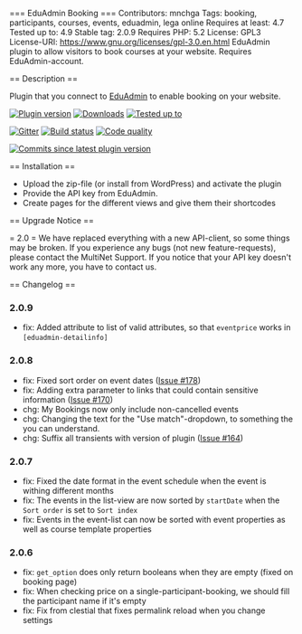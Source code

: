 === EduAdmin Booking ===
Contributors: mnchga
Tags: booking, participants, courses, events, eduadmin, lega online
Requires at least: 4.7
Tested up to: 4.9
Stable tag: 2.0.9
Requires PHP: 5.2
License: GPL3
License-URI: https://www.gnu.org/licenses/gpl-3.0.en.html
EduAdmin plugin to allow visitors to book courses at your website. Requires EduAdmin-account.

== Description ==

Plugin that you connect to [EduAdmin](https://www.eduadmin.se) to enable booking on your website.

[<img src="https://img.shields.io/wordpress/plugin/v/eduadmin-booking.svg" alt="Plugin version" />](https://wordpress.org/plugins/eduadmin-booking/)
[<img src="https://img.shields.io/wordpress/plugin/dt/eduadmin-booking.svg" alt="Downloads" />](https://wordpress.org/plugins/eduadmin-booking/)
[<img src="https://img.shields.io/wordpress/v/eduadmin-booking.svg" alt="Tested up to" />](https://wordpress.org/plugins/eduadmin-booking/)

[<img src="https://badges.gitter.im/MultinetInteractive/EduAdmin-WordPress.png" alt="Gitter" />](https://gitter.im/MultinetInteractive/EduAdmin-WordPress)
[<img src="https://travis-ci.org/MultinetInteractive/EduAdmin-WordPress.svg?branch=master" alt="Build status" />](https://travis-ci.org/MultinetInteractive/EduAdmin-WordPress)
[<img src="https://scrutinizer-ci.com/g/MultinetInteractive/EduAdmin-WordPress/badges/quality-score.png?b=master" alt="Code quality" />](https://scrutinizer-ci.com/g/MultinetInteractive/EduAdmin-WordPress/?branch=master)

[<img src="https://img.shields.io/github/commits-since/MultinetInteractive/EduAdmin-WordPress/latest.svg" alt="Commits since latest plugin version" />](https://wordpress.org/plugins/eduadmin-booking/)



== Installation ==

- Upload the zip-file (or install from WordPress) and activate the plugin
- Provide the API key from EduAdmin.
- Create pages for the different views and give them their shortcodes

== Upgrade Notice ==

= 2.0 =
We have replaced everything with a new API-client, so some things may be broken. If you experience any bugs (not new feature-requests), please contact the MultiNet Support.
If you notice that your API key doesn't work any more, you have to contact us.

== Changelog ==

### 2.0.9 ###
- fix: Added attribute to list of valid attributes, so that `eventprice` works in `[eduadmin-detailinfo]`

### 2.0.8 ###
- fix: Fixed sort order on event dates ([Issue #178](https://github.com/MultinetInteractive/EduAdmin-WordPress/issues/178))
- fix: Adding extra parameter to links that could contain sensitive information ([Issue #170](https://github.com/MultinetInteractive/EduAdmin-WordPress/issues/170))
- chg: My Bookings now only include non-cancelled events
- chg: Changing the text for the "Use match"-dropdown, to something the you can understand.
- chg: Suffix all transients with version of plugin ([Issue #164](https://github.com/MultinetInteractive/EduAdmin-WordPress/issues/164))

### 2.0.7 ###
- fix: Fixed the date format in the event schedule when the event is withing different months
- fix: The events in the list-view are now sorted by `startDate` when the `Sort order` is set to `Sort index`
- fix: Events in the event-list can now be sorted with event properties as well as course template properties

### 2.0.6 ###
- fix: `get_option` does only return booleans when they are empty (fixed on booking page)
- fix: When checking price on a single-participant-booking, we should fill the participant name if it's empty
- fix: Fix from clestial that fixes permalink reload when you change settings